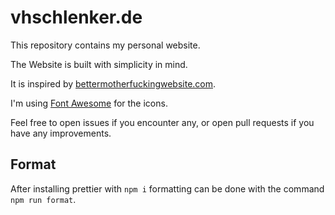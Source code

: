 # vhschlenker.de

This repository contains my personal website.

The Website is built with simplicity in mind.

It is inspired by [bettermotherfuckingwebsite.com](http://bettermotherfuckingwebsite.com/).

I'm using [Font Awesome](https://fontawesome.com/) for the icons.

Feel free to open issues if you encounter any, or open pull requests if you have any improvements.

## Format

After installing prettier with `npm i` formatting can be done with the command `npm run format`.
